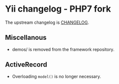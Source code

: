 Yii changelog - PHP7 fork
=========================

The upstream changelog is [CHANGELOG](CHANGELOG).


Miscellanous
------------

- demos/ is removed from the framework repository.


ActiveRecord
------------

- Overloading `model()` is no longer necessary.
